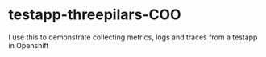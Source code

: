 # testapp-threepilars-COO
I use this to demonstrate collecting metrics, logs and traces from a testapp in Openshift
